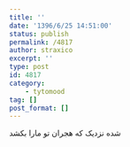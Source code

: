 ```yaml
---
title: ''
date: '1396/6/25 14:51:00'
status: publish
permalink: /4817
author: straxico
excerpt: ''
type: post
id: 4817
category:
    - tytomood
tag: []
post_format: []
---
```

شده نزدیک که هجران تو مارا بکشد